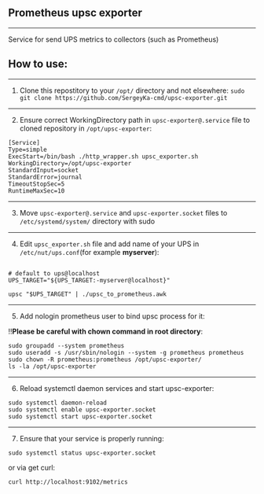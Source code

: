 ## Prometheus upsc exporter
------------
Service for send UPS metrics to collectors (such as Prometheus)

## How to use:
------------
1. Clone this repostitory to your ```/opt/``` directory and not elsewhere:
```sudo git clone https://github.com/SergeyKa-cmd/upsc-exporter.git```

-----------
2. Ensure correct WorkingDirectory path in ```upsc-exporter@.service``` file to cloned repository in ```/opt/upsc-exporter```:
```
[Service]
Type=simple
ExecStart=/bin/bash ./http_wrapper.sh upsc_exporter.sh
WorkingDirectory=/opt/upsc-exporter
StandardInput=socket
StandardError=journal
TimeoutStopSec=5
RuntimeMaxSec=10
```
-----------
3. Move ```upsc-exporter@.service``` and ```upsc-exporter.socket``` files to ```/etc/systemd/system/``` directory with sudo

-----------
4. Edit ```upsc_exporter.sh``` file and add name of your UPS in ```/etc/nut/ups.conf```(for example **myserver**):
```#!/bin/bash

# default to ups@localhost
UPS_TARGET="${UPS_TARGET:-myserver@localhost}"

upsc "$UPS_TARGET" | ./upsc_to_prometheus.awk
```
-----------
5. Add nologin prometheus user to bind upsc process for it:

!!**Please be careful with chown command in root directory**:
```
sudo groupadd --system prometheus
sudo useradd -s /usr/sbin/nologin --system -g prometheus prometheus
sudo chown -R prometheus:prometheus /opt/upsc-exporter/
ls -la /opt/upsc-exporter
``` 
-----------
6. Reload systemctl daemon services and start upsc-exporter:
```
sudo systemctl daemon-reload
sudo systemctl enable upsc-exporter.socket
sudo systemctl start upsc-exporter.socket
``` 
-----------
7. Ensure that your service is properly running:

```
sudo systemctl status upsc-exporter.socket
```
or via get curl:
```
curl http://localhost:9102/metrics
```
